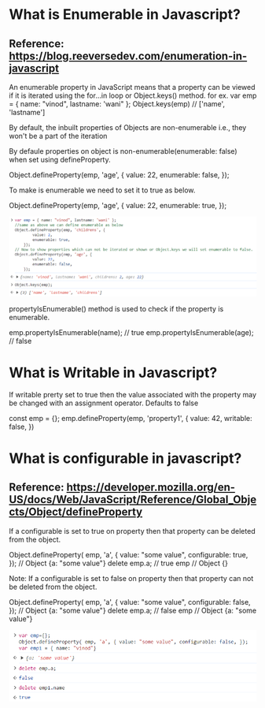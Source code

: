 What is Enumerable in Javascript?
====================================
Reference: https://blog.reeversedev.com/enumeration-in-javascript
----------
An enumerable property in JavaScript means that a property can be viewed if it is iterated using the for…in loop or Object.keys() method.
for ex. var emp = { name: "vinod", lastname: 'wani" };
 Object.keys(emp) // ['name', 'lastname']
 
By default, the inbuilt properties of Objects are non-enumerable i.e., they won't be a part of the iteration

By defaule properties on object is non-enumerable(enumerable: false) when set using defineProperty. 

Object.defineProperty(emp, 'age', {
        value: 22,
        enumerable: false,
    });
	
To make is enumerable we need to set it to true as below.

Object.defineProperty(emp, 'age', {
        value: 22,
        enumerable: true,
    });

![Enumerable](https://github.com/vinodwani18/JavascriptConcepts/blob/main/Images/Enumerable.png)
	
	
propertyIsEnumerable() method is used to check if the property is enumerable.

emp.propertyIsEnumerable(name);  // true
emp.propertyIsEnumerable(age);  // false


What is Writable in Javascript?
====================================
If writable prerty set to true then the value associated with the property may be changed with an assignment operator. 
Defaults to false

const emp = {};
emp.defineProperty(emp, 'property1', {
  value: 42,
  writable: false,
})

What is configurable in javascript?
===================================
Reference: https://developer.mozilla.org/en-US/docs/Web/JavaScript/Reference/Global_Objects/Object/defineProperty
---------
If a configurable is set to true on property then that property can be deleted from the object.

Object.defineProperty( emp, 'a', {
   value: "some value",
   configurable: true,
});
// Object {a: "some value"}
delete emp.a;
// true
emp
// Object {}

Note: If a configurable is set to false on property then that property can not be deleted from the object.

Object.defineProperty( emp, 'a', {
   value: "some value",
   configurable: false,
});
// Object {a: "some value"}
delete emp.a;
// false
emp
// Object {a: "some value"}

![Configurable](https://github.com/vinodwani18/JavascriptConcepts/blob/main/Images/configurable.png)

